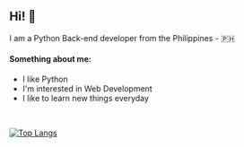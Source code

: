 ## Hi! 👋
I am a Python Back-end developer from the Philippines - 🇵🇭

#### Something about me:
- I like Python
- I'm interested in Web Development
- I like to learn new things everyday


<br/>

[![Top Langs](https://github-readme-stats.vercel.app/api/top-langs/?username=Jedddy&layout=compact&theme=transparent)](https://github.com/anuraghazra/github-readme-stats)
